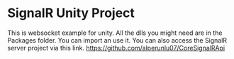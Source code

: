 # SignalR Unity Project

This is websocket example for unity. All the dlls you might need are in the Packages folder.
You can import an use it. 
You can also access the SignalR server project via this link.
https://github.com/alperunlu07/CoreSignalRApi



